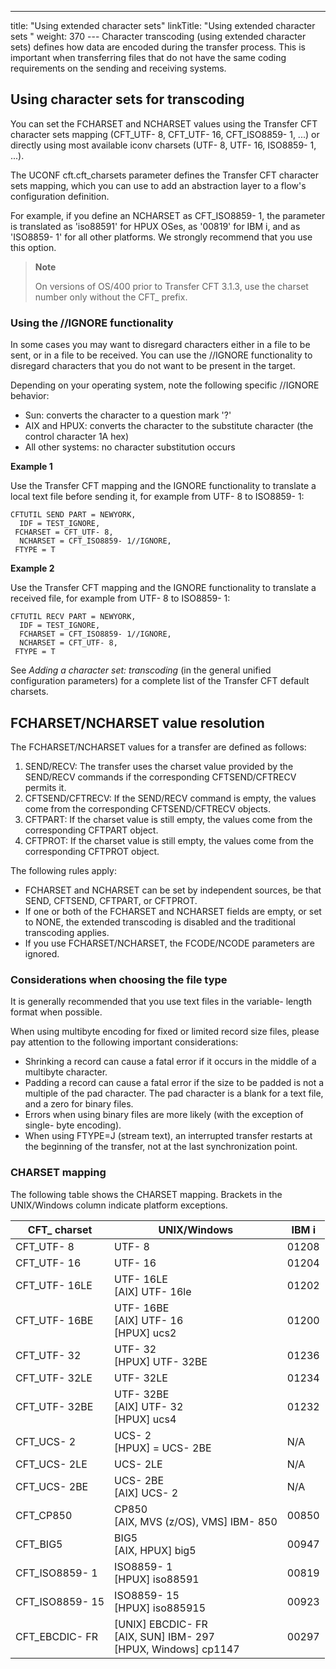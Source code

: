 ---
title: "Using extended character sets"
linkTitle: "Using extended character sets "
weight: 370
--- Character transcoding (using extended character sets) defines how data are encoded during the transfer process. This is important when transferring files that do not have the same coding requirements on the sending and receiving systems.

<span id="Using"></span>

## Using character sets for transcoding

You can set the FCHARSET and NCHARSET values using the Transfer CFT character sets mapping (CFT_UTF- 8, CFT_UTF- 16, CFT_ISO8859- 1, ...) or directly using most available iconv charsets (UTF- 8, UTF- 16, ISO8859- 1, ...).

The UCONF cft.cft_charsets parameter defines the Transfer CFT character sets mapping, which you can use to add an abstraction layer to a flow's configuration definition.

For example, if you define an NCHARSET as CFT_ISO8859- 1, the parameter is translated as 'iso88591' for HPUX OSes, as '00819' for IBM i, and as 'ISO8859- 1' for all other platforms. We strongly recommend that you use this option.

> **Note**
>
> On versions of OS/400 prior to Transfer CFT 3.1.3, use the charset number only without the CFT_ prefix.

### Using the //IGNORE functionality

In some cases you may want to disregard characters either in a file to be sent, or in a file to be received. You can use the //IGNORE functionality to disregard characters that you do not want to be present in the target.

Depending on your operating system, note the following specific //IGNORE behavior:

- Sun: converts the character to a question mark '?'
- AIX and HPUX: converts the character to the substitute character (the control character 1A hex)
- All other systems: no character substitution occurs

**Example 1**

Use the Transfer CFT mapping and the IGNORE functionality to translate a local text file before sending it, for example from UTF- 8 to ISO8859- 1:

```
CFTUTIL SEND PART = NEWYORK,
  IDF = TEST_IGNORE,
 FCHARSET = CFT_UTF- 8,
  NCHARSET = CFT_ISO8859- 1//IGNORE,
 FTYPE = T
```

**Example 2**

Use the Transfer CFT mapping and the IGNORE functionality to translate a received file, for example from UTF- 8 to ISO8859- 1:

```
CFTUTIL RECV PART = NEWYORK,
  IDF = TEST_IGNORE,
  FCHARSET = CFT_ISO8859- 1//IGNORE,
  NCHARSET = CFT_UTF- 8,
 FTYPE = T
```

See *Adding a character set: transcoding* (in the general unified configuration parameters) for a complete list of the Transfer CFT default charsets.

## FCHARSET/NCHARSET value resolution

The FCHARSET/NCHARSET values for a transfer are defined as follows:

1. SEND/RECV: The transfer uses
    the charset value provided by the SEND/RECV commands if the corresponding
    CFTSEND/CFTRECV permits it.
1. CFTSEND/CFTRECV: If the SEND/RECV
    command is empty, the values come from the corresponding CFTSEND/CFTRECV
    objects.
1. CFTPART: If the charset value
    is still empty, the values come from the corresponding CFTPART object.
1. CFTPROT: If the charset
    value is still empty, the values come from the corresponding CFTPROT object.

The following rules apply:

- FCHARSET and NCHARSET
    can be set by independent sources, be that SEND, CFTSEND, CFTPART, or
    CFTPROT.
- If one or both
    of the FCHARSET and NCHARSET fields are empty, or set to NONE, the extended
    transcoding is disabled and the traditional transcoding applies.
- If you use FCHARSET/NCHARSET, the FCODE/NCODE parameters are ignored.

### Considerations when choosing the file type

It is generally recommended that you use text files in the variable- length format when possible.

When using multibyte encoding for fixed or limited record size files, please pay attention to the following important considerations:

- Shrinking a record
    can cause a fatal error if it occurs in the middle of a multibyte character.
- Padding a record
    can cause a fatal error if the size to be padded is not a multiple of
    the pad character. The pad character is a blank for a text file, and a
    zero for binary files.
- Errors when using binary files are more likely (with the exception of single- byte encoding).
- When using FTYPE=J (stream text), an interrupted transfer restarts at the beginning of the transfer, not at the last synchronization point.

<span id="CHARSET"></span>

### CHARSET mapping

The following table shows the CHARSET mapping. Brackets in the UNIX/Windows column indicate platform exceptions.

| CFT_ charset  | UNIX/Windows  | IBM i  |
| --- | --- | --- |
| CFT_UTF- 8  | UTF- 8  | 01208  |
| CFT_UTF- 16  | UTF- 16  | 01204  |
| CFT_UTF- 16LE  | UTF- 16LE<br/> [AIX] UTF- 16le<br/>  | 01202  |
| CFT_UTF- 16BE  | UTF- 16BE<br/> [AIX] UTF- 16<br/> [HPUX] ucs2 | 01200  |
| CFT_UTF- 32  | UTF- 32<br/> [HPUX] UTF- 32BE | 01236  |
| CFT_UTF- 32LE  | UTF- 32LE  | 01234  |
| CFT_UTF- 32BE  | UTF- 32BE<br/> [AIX] UTF- 32<br/> [HPUX] ucs4 | 01232  |
| CFT_UCS- 2  | UCS- 2<br/> [HPUX] = UCS- 2BE | N/A  |
| CFT_UCS- 2LE  | UCS- 2LE | N/A  |
| CFT_UCS- 2BE  | UCS- 2BE<br/> [AIX] UCS- 2 | N/A  |
| CFT_CP850  | CP850<br/> [AIX, MVS (z/OS), VMS] IBM- 850 | 00850  |
| CFT_BIG5  | BIG5<br/> [AIX, HPUX] big5 | 00947  |
| CFT_ISO8859- 1  | ISO8859- 1<br/> [HPUX] iso88591 | 00819  |
| CFT_ISO8859- 15  | ISO8859- 15<br/> [HPUX] iso885915 | 00923  |
| CFT_EBCDIC- FR  | [UNIX] EBCDIC- FR<br/> [AIX, SUN] IBM- 297<br/> [HPUX, Windows] cp1147 | 00297  |

